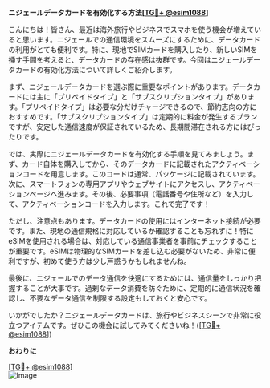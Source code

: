 **ニジェールデータカードを有効化する方法[[TG💪+ @esim1088](https://t.me/s/esim1088)]**

こんにちは！皆さん、最近は海外旅行やビジネスでスマホを使う機会が増えていると思います。ニジェールでの通信環境をスムーズにするために、データカードの利用がとても便利です。特に、現地でSIMカードを購入したり、新しいSIMを挿す手間を考えると、データカードの存在感は抜群です。今回はニジェールデータカードの有効化方法について詳しくご紹介します。

まず、ニジェールデータカードを選ぶ際に重要なポイントがあります。データカードには主に「プリペイドタイプ」と「サブスクリプションタイプ」があります。「プリペイドタイプ」は必要な分だけチャージできるので、節約志向の方におすすめです。「サブスクリプションタイプ」は定期的に料金が発生するプランですが、安定した通信速度が保証されているため、長期間滞在される方にはぴったりです。

では、実際にニジェールデータカードを有効化する手順を見てみましょう。まず、カード自体を購入してから、そのデータカードに記載されたアクティベーションコードを用意します。このコードは通常、パッケージに記載されています。次に、スマートフォンの専用アプリやウェブサイトにアクセスし、アクティベーションページへ進みます。その後、必要事項（電話番号や住所など）を入力して、アクティベーションコードを入力します。これで完了です！

ただし、注意点もあります。データカードの使用にはインターネット接続が必要です。また、現地の通信規格に対応しているか確認することも忘れずに！特にeSIMを使用される場合は、対応している通信事業者を事前にチェックすることが重要です。eSIMは物理的なSIMカードを差し込む必要がないため、非常に便利ですが、初めて使う方は少し戸惑うかもしれませんね。

最後に、ニジェールでのデータ通信を快適にするためには、通信量をしっかり把握することが大事です。過剰なデータ消費を防ぐために、定期的に通信状況を確認し、不要なデータ通信を制限する設定もしておくと安心です。

いかがでしたか？ニジェールデータカードは、旅行やビジネスシーンで非常に役立つアイテムです。ぜひこの機会に試してみてくださいね！([[TG💪+ @esim1088](https://t.me/s/esim1088)])

**おわりに**

[[TG💪+ @esim1088](https://t.me/s/esim1088)]  
![Image](https://i.postimg.cc/Y0z9fWf4/image.png)